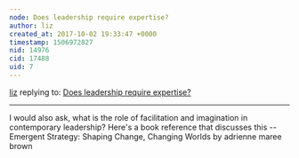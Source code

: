```yaml
---
node: Does leadership require expertise?
author: liz
created_at: 2017-10-02 19:33:47 +0000
timestamp: 1506972827
nid: 14976
cid: 17488
uid: 7
---
```




[liz](../profile/liz) replying to: [Does leadership require expertise?](../notes/mollydb/09-30-2017/does-leadership-require-expertise)

----
I would also ask, what is the role of facilitation and imagination in contemporary leadership? Here's a book reference that discusses this -- Emergent Strategy: Shaping Change, Changing Worlds by adrienne maree brown